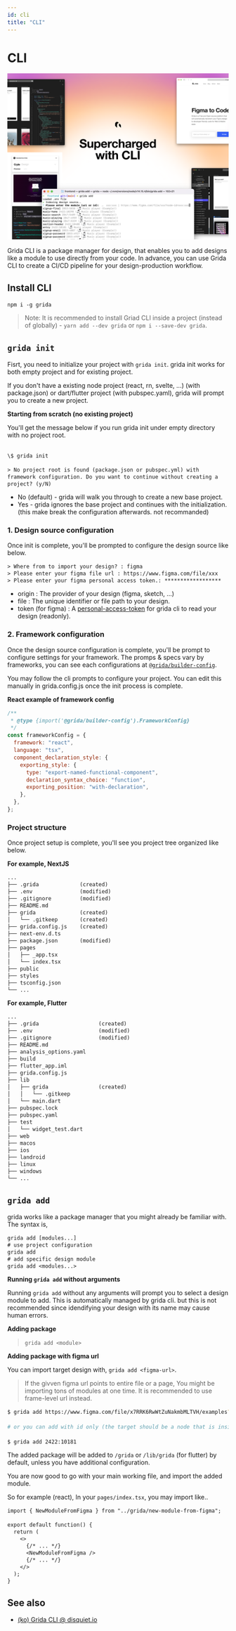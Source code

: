 ```yaml
---
id: cli
title: "CLI"
---
```


# CLI

![introducing grida cli - a cli for your figma design](./assets/supercharged-with-cli.png)

Grida CLI is a package manager for design, that enables you to add designs like a module to use directly from your code. In advance, you can use Grida CLI to create a CI/CD pipeline for your design-production workflow.

## Install CLI

```
npm i -g grida
```

> Note: It is recommended to install Griad CLI inside a project (instead of globally) - `yarn add --dev grida` or `npm i --save-dev grida`.

## `grida init`

Fisrt, you need to initialize your project with `grida init`.
grida init works for both empty project and for existing project.

If you don't have a existing node project (react, rn, svelte, ...) (with package.json) or dart/flutter project (with pubspec.yaml), grida will prompt you to create a new project.

**Starting from scratch (no existing project)**

You'll get the message below if you run grida init under empty directory with no project root.

```

\$ grida init

> No project root is found (package.json or pubspec.yml) with framework configuration. Do you want to continue without creating a project? (y/N)

```

- No (default) - grida will walk you through to create a new base project.
- Yes - grida ignores the base project and continues with the initialization. (this make break the configuration afterwards. not recommanded)

### 1. Design source configuration

Once init is complete, you'll be prompted to configure the design source like below.

```
> Where from to import your design? : figma
> Please enter your figma file url : https://www.figma.com/file/xxx
> Please enter your figma personal access token.: ******************
```

- origin : The provider of your design (figma, sketch, ...)
- file : The unique identifier or file path to your design.
- token (for figma) : A [personal-access-token](../with-figma/guides/how-to-get-personal-access-token) for grida cli to read your design (readonly).

### 2. Framework configuration

Once the design source configuration is complete, you'll be prompt to configure settings for your framework.
The promps & specs vary by frameworks, you can see each configurations at [`@grida/builder-config`](https://github.com/gridaco/code/tree/main/packages/builder-config).

You may follow the cli prompts to configure your project. You can edit this manually in grida.config.js once the init process is complete.

**React example of framework config**

```js
/**
 * @type {import('@grida/builder-config').FrameworkConfig}
 */
const frameworkConfig = {
  framework: "react",
  language: "tsx",
  component_declaration_style: {
    exporting_style: {
      type: "export-named-functional-component",
      declaration_syntax_choice: "function",
      exporting_position: "with-declaration",
    },
  },
};
```

### Project structure

Once project setup is complete, you'll see you project tree organized like below.

**For example, NextJS**

```
...
├── .grida             (created)
├── .env               (modified)
├── .gitignore         (modified)
├── README.md
├── grida              (created)
│   └── .gitkeep       (created)
├── grida.config.js    (created)
├── next-env.d.ts
├── package.json       (modified)
├── pages
│   ├── _app.tsx
│   └── index.tsx
├── public
├── styles
├── tsconfig.json
└── ...
```

**For example, Flutter**

```
...
├── .grida                   (created)
├── .env                     (modified)
├── .gitignore               (modified)
├── README.md
├── analysis_options.yaml
├── build
├── flutter_app.iml
├── grida.config.js
├── lib
│   ├── grida                (created)
│   │   └── .gitkeep
│   └── main.dart
├── pubspec.lock
├── pubspec.yaml
├── test
│   └── widget_test.dart
├── web
├── macos
├── ios
├── landroid
├── linux
├── windows
└── ...
```

## `grida add`

grida works like a package manager that you might already be familiar with. The syntax is,

```
grida add [modules...]
# use project configuration
grida add
# add specific design module
grida add <modules...>
```

**Running `grida add` without arguments**

Running `grida add` without any arguments will prompt you to select a design module to add. This is automatically managed by grida cli. but this is not recommended since idendifying your design with its name may cause human errors.

**Adding package**

> `grida add <module>`

**Adding package with figma url**

You can import target design with, `grida add <figma-url>`.

> If the givven figma url points to entire file or a page, You might be importing tons of modules at one time. It is recommended to use frame-level url instead.

```bash
$ grida add https://www.figma.com/file/x7RRK6RwWtZuNakmbMLTVH/examples?node-id=2422%3A10181

# or you can add with id only (the target should be a node that is inside the file you have in grida.config.js)

$ grida add 2422:10181
```

The added package will be added to `/grida` or `/lib/grida` (for flutter) by default, unless you have additional configuration.

You are now good to go with your main working file, and import the added module.

So for example (react), In your `pages/index.tsx`, you may import like..

```tsx
import { NewModuleFromFigma } from "../grida/new-module-from-figma";

export default function() {
  return (
    <>
      {/* ... */}
      <NewModuleFromFigma />
      {/* ... */}
    </>
  );
}
```

## See also

- [(ko) Grida CLI @ disquiet.io](https://disquiet.io/product/figma-cli-by-grida)
